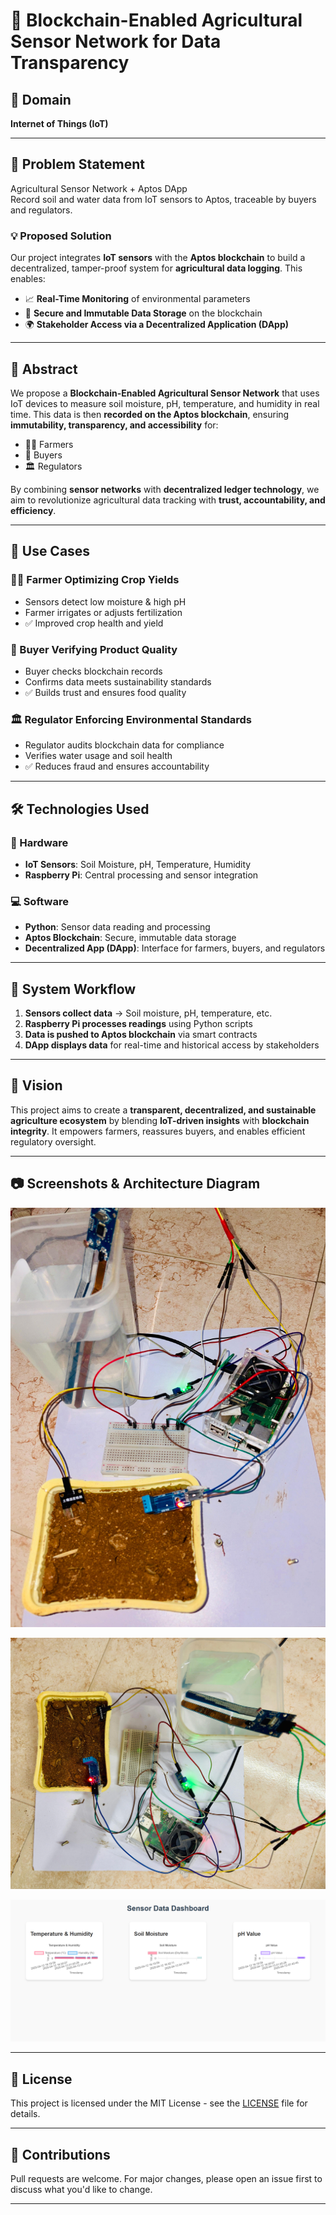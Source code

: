 # 🌾 Blockchain-Enabled Agricultural Sensor Network for Data Transparency

## 📌 Domain
**Internet of Things (IoT)**

---

## 🧠 Problem Statement

Agricultural Sensor Network + Aptos DApp  
Record soil and water data from IoT sensors to Aptos, traceable by buyers and regulators.   

### 💡 Proposed Solution

Our project integrates **IoT sensors** with the **Aptos blockchain** to build a decentralized, tamper-proof system for **agricultural data logging**. This enables:

- 📈 **Real-Time Monitoring** of environmental parameters  
- 🔐 **Secure and Immutable Data Storage** on the blockchain  
- 🌍 **Stakeholder Access via a Decentralized Application (DApp)**  

---

## 📝 Abstract

We propose a **Blockchain-Enabled Agricultural Sensor Network** that uses IoT devices to measure soil moisture, pH, temperature, and humidity in real time. This data is then **recorded on the Aptos blockchain**, ensuring **immutability, transparency, and accessibility** for:

- 👨‍🌾 Farmers
- 🏢 Buyers
- 🏛️ Regulators

By combining **sensor networks** with **decentralized ledger technology**, we aim to revolutionize agricultural data tracking with **trust, accountability, and efficiency**.

---

## 🚀 Use Cases

### 👨‍🌾 Farmer Optimizing Crop Yields
- Sensors detect low moisture & high pH
- Farmer irrigates or adjusts fertilization
- ✅ Improved crop health and yield

### 🛒 Buyer Verifying Product Quality
- Buyer checks blockchain records
- Confirms data meets sustainability standards
- ✅ Builds trust and ensures food quality

### 🏛️ Regulator Enforcing Environmental Standards
- Regulator audits blockchain data for compliance
- Verifies water usage and soil health
- ✅ Reduces fraud and ensures accountability

---

## 🛠️ Technologies Used

### 🔌 Hardware
- **IoT Sensors**: Soil Moisture, pH, Temperature, Humidity  
- **Raspberry Pi**: Central processing and sensor integration  

### 💻 Software
- **Python**: Sensor data reading and processing  
- **Aptos Blockchain**: Secure, immutable data storage  
- **Decentralized App (DApp)**: Interface for farmers, buyers, and regulators  

---

## 🔄 System Workflow

1. **Sensors collect data** → Soil moisture, pH, temperature, etc.  
2. **Raspberry Pi processes readings** using Python scripts  
3. **Data is pushed to Aptos blockchain** via smart contracts  
4. **DApp displays data** for real-time and historical access by stakeholders  

---

## 🌱 Vision

This project aims to create a **transparent, decentralized, and sustainable agriculture ecosystem** by blending **IoT-driven insights** with **blockchain integrity**. It empowers farmers, reassures buyers, and enables efficient regulatory oversight.

---

## 📷 Screenshots & Architecture Diagram

![Prototype pic 1](https://github.com/Heram21/Blockchain-Enabled-Agricultural-Sensor-Networking-for-Data-Transparency/blob/2e21569974326a9fdd9698f1566eb83cb4cde943/img_1.jpg)

![Prototype pic 2](https://github.com/Heram21/Blockchain-Enabled-Agricultural-Sensor-Networking-for-Data-Transparency/blob/2e21569974326a9fdd9698f1566eb83cb4cde943/img_2.jpg)

![output](https://github.com/Heram21/Blockchain-Enabled-Agricultural-Sensor-Networking-for-Data-Transparency/blob/2e21569974326a9fdd9698f1566eb83cb4cde943/output.png)

---

## 📄 License

This project is licensed under the MIT License - see the [LICENSE](LICENSE) file for details.

---

## 🤝 Contributions

Pull requests are welcome. For major changes, please open an issue first to discuss what you'd like to change.

---

